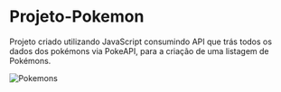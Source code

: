 # Projeto-Pokemon

Projeto criado utilizando JavaScript consumindo API que trás todos os dados dos pokémons via PokeAPI, para a criação de uma listagem de Pokémons.



![Pokemons](https://github.com/joaocmoraes/Projeto-Pokemon/assets/115164431/85966a49-03dc-4216-873a-4fe894c6e664)
